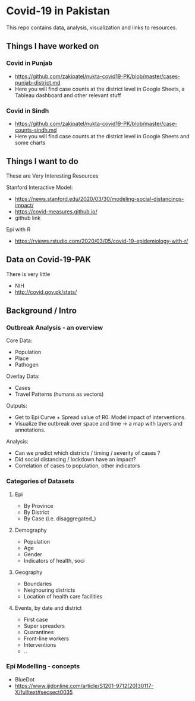 # Covid-19 in Pakistan

This repo contains data, analysis, visualization and links to resources.

## Things I have worked on 

### Covid in Punjab
- https://github.com/zakipatel/nukta-covid19-PK/blob/master/cases-punjab-district.md
- Here you will find case counts at the district level in Google Sheets,  a Tableau dashboard and other relevant stuff

### Covid in Sindh
- https://github.com/zakipatel/nukta-covid19-PK/blob/master/case-counts-sindh.md
- Here you will find case counts at the district level in Google Sheets and some charts


## Things I want to do

These are Very Interesting Resources

Stanford Interactive Model: 
- https://news.stanford.edu/2020/03/30/modeling-social-distancings-impact/
- https://covid-measures.github.io/ 
- github link 

Epi with R
- https://rviews.rstudio.com/2020/03/05/covid-19-epidemiology-with-r/ 


## Data on Covid-19-PAK

There is very little 

- NIH 
- http://covid.gov.pk/stats/ 



## Background / Intro 

### Outbreak Analysis - an overview

Core Data: 
- Population
- Place
- Pathogen

Overlay Data: 
- Cases 
- Travel Patterns (humans as vectors) 

Outputs: 
- Get to Epi Curve + Spread value of R0. Model impact of interventions. 
- Visualize the outbreak over space and time -> a map with layers and annotations. 

Analysis: 
- Can we predict which districts / timing / severity of cases ? 
- Did social distancing / lockdown have an impact? 
- Correlation of cases to population, other indicators 


### Categories of Datasets

1. Epi
    - By Province 
    - By District 
    - By Case (i.e. disaggregated_) 
    
2. Demography
    - Population
    - Age
    - Gender 
    - Indicators of health, soci

3. Geography
    - Boundaries
    - Neighouring districts
    - Location of health care facilities 

4. Events, by date and district 
    - First case
    - Super spreaders
    - Quarantines 
    - Front-line workers 
    - Interventions
    - .. 

### Epi Modelling - concepts

- BlueDot
- https://www.ijidonline.com/article/S1201-9712(20)30117-X/fulltext#secsect0035
